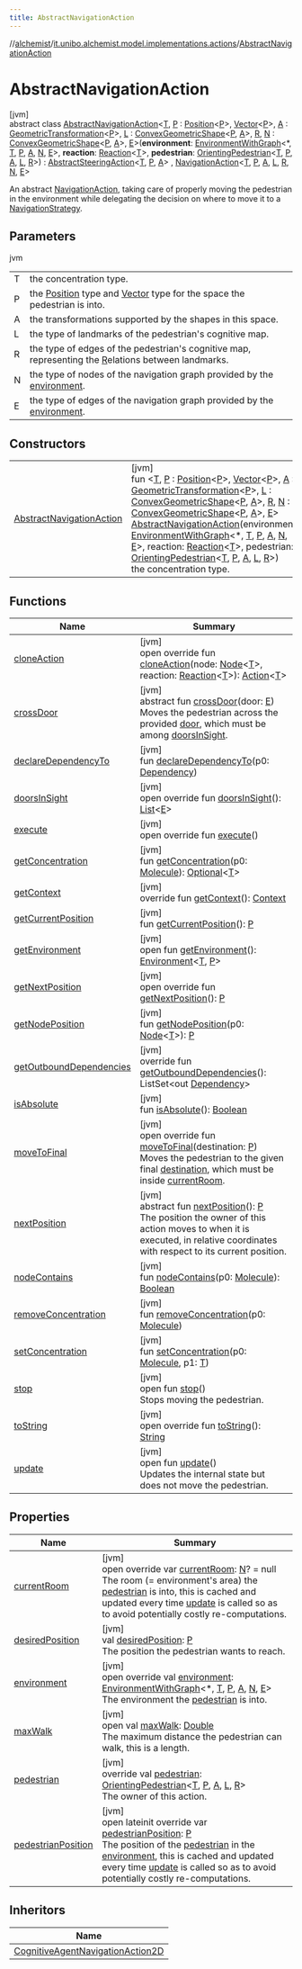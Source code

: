 ```yaml
---
title: AbstractNavigationAction
---
```

//[alchemist](../../../index.html)/[it.unibo.alchemist.model.implementations.actions](../index.html)/[AbstractNavigationAction](index.html)



# AbstractNavigationAction



[jvm]\
abstract class [AbstractNavigationAction](index.html)<[T](index.html), [P](index.html) : [Position](../../it.unibo.alchemist.model.interfaces/-position/index.html)<[P](index.html)>, [Vector](../../it.unibo.alchemist.model.interfaces.geometry/-vector/index.html)<[P](index.html)>, [A](index.html) : [GeometricTransformation](../../it.unibo.alchemist.model.interfaces.geometry/-geometric-transformation/index.html)<[P](index.html)>, [L](index.html) : [ConvexGeometricShape](../../it.unibo.alchemist.model.interfaces.geometry/-convex-geometric-shape/index.html)<[P](index.html), [A](index.html)>, [R](index.html), [N](index.html) : [ConvexGeometricShape](../../it.unibo.alchemist.model.interfaces.geometry/-convex-geometric-shape/index.html)<[P](index.html), [A](index.html)>, [E](index.html)>(**environment**: [EnvironmentWithGraph](../../it.unibo.alchemist.model.interfaces.environments/-environment-with-graph/index.html)<*, [T](index.html), [P](index.html), [A](index.html), [N](index.html), [E](index.html)>, **reaction**: [Reaction](../../it.unibo.alchemist.model.interfaces/-reaction/index.html)<[T](index.html)>, **pedestrian**: [OrientingPedestrian](../../it.unibo.alchemist.model.interfaces/-orienting-pedestrian/index.html)<[T](index.html), [P](index.html), [A](index.html), [L](index.html), [R](index.html)>) : [AbstractSteeringAction](../-abstract-steering-action/index.html)<[T](index.html), [P](index.html), [A](index.html)> , [NavigationAction](../../it.unibo.alchemist.model.interfaces/-navigation-action/index.html)<[T](index.html), [P](index.html), [A](index.html), [L](index.html), [R](index.html), [N](index.html), [E](index.html)> 

An abstract [NavigationAction](../../it.unibo.alchemist.model.interfaces/-navigation-action/index.html), taking care of properly moving the pedestrian in the environment while delegating the decision on where to move it to a [NavigationStrategy](../../it.unibo.alchemist.model.interfaces/-navigation-strategy/index.html).



## Parameters


jvm

| | |
|---|---|
| T | the concentration type. |
| P | the [Position](../../it.unibo.alchemist.model.interfaces/-position/index.html) type and [Vector](../../it.unibo.alchemist.model.interfaces.geometry/-vector/index.html) type for the space the pedestrian is into. |
| A | the transformations supported by the shapes in this space. |
| L | the type of landmarks of the pedestrian's cognitive map. |
| R | the type of edges of the pedestrian's cognitive map, representing the [R](index.html)elations between landmarks. |
| N | the type of nodes of the navigation graph provided by the [environment](environment.html). |
| E | the type of edges of the navigation graph provided by the [environment](environment.html). |



## Constructors


| | |
|---|---|
| [AbstractNavigationAction](-abstract-navigation-action.html) | [jvm]<br>fun <[T](index.html), [P](index.html) : [Position](../../it.unibo.alchemist.model.interfaces/-position/index.html)<[P](index.html)>, [Vector](../../it.unibo.alchemist.model.interfaces.geometry/-vector/index.html)<[P](index.html)>, [A](index.html) : [GeometricTransformation](../../it.unibo.alchemist.model.interfaces.geometry/-geometric-transformation/index.html)<[P](index.html)>, [L](index.html) : [ConvexGeometricShape](../../it.unibo.alchemist.model.interfaces.geometry/-convex-geometric-shape/index.html)<[P](index.html), [A](index.html)>, [R](index.html), [N](index.html) : [ConvexGeometricShape](../../it.unibo.alchemist.model.interfaces.geometry/-convex-geometric-shape/index.html)<[P](index.html), [A](index.html)>, [E](index.html)> [AbstractNavigationAction](-abstract-navigation-action.html)(environment: [EnvironmentWithGraph](../../it.unibo.alchemist.model.interfaces.environments/-environment-with-graph/index.html)<*, [T](index.html), [P](index.html), [A](index.html), [N](index.html), [E](index.html)>, reaction: [Reaction](../../it.unibo.alchemist.model.interfaces/-reaction/index.html)<[T](index.html)>, pedestrian: [OrientingPedestrian](../../it.unibo.alchemist.model.interfaces/-orienting-pedestrian/index.html)<[T](index.html), [P](index.html), [A](index.html), [L](index.html), [R](index.html)>)<br>the concentration type. |


## Functions


| Name | Summary |
|---|---|
| [cloneAction](../-abstract-steering-action/clone-action.html) | [jvm]<br>open override fun [cloneAction](../-abstract-steering-action/clone-action.html)(node: [Node](../../it.unibo.alchemist.model.interfaces/-node/index.html)<[T](index.html)>, reaction: [Reaction](../../it.unibo.alchemist.model.interfaces/-reaction/index.html)<[T](index.html)>): [Action](../../it.unibo.alchemist.model.interfaces/-action/index.html)<[T](index.html)> |
| [crossDoor](../../it.unibo.alchemist.model.interfaces/-navigation-action/cross-door.html) | [jvm]<br>abstract fun [crossDoor](../../it.unibo.alchemist.model.interfaces/-navigation-action/cross-door.html)(door: [E](index.html))<br>Moves the pedestrian across the provided [door](../../it.unibo.alchemist.model.interfaces/-navigation-action/cross-door.html), which must be among [doorsInSight](../../it.unibo.alchemist.model.interfaces/-navigation-action/doors-in-sight.html). |
| [declareDependencyTo](../-camera-see/index.html#1970369254%2FFunctions%2F-134779887) | [jvm]<br>fun [declareDependencyTo](../-camera-see/index.html#1970369254%2FFunctions%2F-134779887)(p0: [Dependency](../../it.unibo.alchemist.model.interfaces/-dependency/index.html)) |
| [doorsInSight](doors-in-sight.html) | [jvm]<br>open override fun [doorsInSight](doors-in-sight.html)(): [List](https://kotlinlang.org/api/latest/jvm/stdlib/kotlin.collections/-list/index.html)<[E](index.html)> |
| [execute](../-abstract-move-node/execute.html) | [jvm]<br>open override fun [execute](../-abstract-move-node/execute.html)() |
| [getConcentration](../-camera-see/index.html#-1328510210%2FFunctions%2F-134779887) | [jvm]<br>fun [getConcentration](../-camera-see/index.html#-1328510210%2FFunctions%2F-134779887)(p0: [Molecule](../../it.unibo.alchemist.model.interfaces/-molecule/index.html)): [Optional](https://docs.oracle.com/javase/8/docs/api/java/util/Optional.html)<[T](index.html)> |
| [getContext](../-abstract-move-node/get-context.html) | [jvm]<br>override fun [getContext](../-abstract-move-node/get-context.html)(): [Context](../../it.unibo.alchemist.model.interfaces/-context/index.html) |
| [getCurrentPosition](../-levy-walk/index.html#1706811851%2FFunctions%2F-134779887) | [jvm]<br>fun [getCurrentPosition](../-levy-walk/index.html#1706811851%2FFunctions%2F-134779887)(): [P](index.html) |
| [getEnvironment](../-levy-walk/index.html#-391547238%2FFunctions%2F-134779887) | [jvm]<br>open fun [getEnvironment](../-levy-walk/index.html#-391547238%2FFunctions%2F-134779887)(): [Environment](../../it.unibo.alchemist.model.interfaces/-environment/index.html)<[T](index.html), [P](index.html)> |
| [getNextPosition](../-abstract-steering-action/get-next-position.html) | [jvm]<br>open override fun [getNextPosition](../-abstract-steering-action/get-next-position.html)(): [P](index.html) |
| [getNodePosition](../-levy-walk/index.html#1299827309%2FFunctions%2F-134779887) | [jvm]<br>fun [getNodePosition](../-levy-walk/index.html#1299827309%2FFunctions%2F-134779887)(p0: [Node](../../it.unibo.alchemist.model.interfaces/-node/index.html)<[T](index.html)>): [P](index.html) |
| [getOutboundDependencies](../-abstract-action/get-outbound-dependencies.html) | [jvm]<br>override fun [getOutboundDependencies](../-abstract-action/get-outbound-dependencies.html)(): ListSet<out [Dependency](../../it.unibo.alchemist.model.interfaces/-dependency/index.html)> |
| [isAbsolute](../-levy-walk/index.html#9650230%2FFunctions%2F-134779887) | [jvm]<br>fun [isAbsolute](../-levy-walk/index.html#9650230%2FFunctions%2F-134779887)(): [Boolean](https://kotlinlang.org/api/latest/jvm/stdlib/kotlin/-boolean/index.html) |
| [moveToFinal](move-to-final.html) | [jvm]<br>open override fun [moveToFinal](move-to-final.html)(destination: [P](index.html))<br>Moves the pedestrian to the given final [destination](move-to-final.html), which must be inside [currentRoom](current-room.html). |
| [nextPosition](../../it.unibo.alchemist.model.interfaces/-steering-action/next-position.html) | [jvm]<br>abstract fun [nextPosition](../../it.unibo.alchemist.model.interfaces/-steering-action/next-position.html)(): [P](index.html)<br>The position the owner of this action moves to when it is executed, in relative coordinates with respect to its current position. |
| [nodeContains](../-camera-see/index.html#1662898740%2FFunctions%2F-134779887) | [jvm]<br>fun [nodeContains](../-camera-see/index.html#1662898740%2FFunctions%2F-134779887)(p0: [Molecule](../../it.unibo.alchemist.model.interfaces/-molecule/index.html)): [Boolean](https://kotlinlang.org/api/latest/jvm/stdlib/kotlin/-boolean/index.html) |
| [removeConcentration](../-camera-see/index.html#-151459758%2FFunctions%2F-134779887) | [jvm]<br>fun [removeConcentration](../-camera-see/index.html#-151459758%2FFunctions%2F-134779887)(p0: [Molecule](../../it.unibo.alchemist.model.interfaces/-molecule/index.html)) |
| [setConcentration](../-toggle-molecule-randomly/index.html#-330064727%2FFunctions%2F-134779887) | [jvm]<br>fun [setConcentration](../-toggle-molecule-randomly/index.html#-330064727%2FFunctions%2F-134779887)(p0: [Molecule](../../it.unibo.alchemist.model.interfaces/-molecule/index.html), p1: [T](index.html)) |
| [stop](../../it.unibo.alchemist.model.interfaces/-navigation-action/stop.html) | [jvm]<br>open fun [stop](../../it.unibo.alchemist.model.interfaces/-navigation-action/stop.html)()<br>Stops moving the pedestrian. |
| [toString](../-abstract-action/to-string.html) | [jvm]<br>open override fun [toString](../-abstract-action/to-string.html)(): [String](https://kotlinlang.org/api/latest/jvm/stdlib/kotlin/-string/index.html) |
| [update](update.html) | [jvm]<br>open fun [update](update.html)()<br>Updates the internal state but does not move the pedestrian. |


## Properties


| Name | Summary |
|---|---|
| [currentRoom](current-room.html) | [jvm]<br>open override var [currentRoom](current-room.html): [N](index.html)? = null<br>The room (= environment's area) the [pedestrian](pedestrian.html) is into, this is cached and updated every time [update](update.html) is called so as to avoid potentially costly re-computations. |
| [desiredPosition](desired-position.html) | [jvm]<br>val [desiredPosition](desired-position.html): [P](index.html)<br>The position the pedestrian wants to reach. |
| [environment](environment.html) | [jvm]<br>open override val [environment](environment.html): [EnvironmentWithGraph](../../it.unibo.alchemist.model.interfaces.environments/-environment-with-graph/index.html)<*, [T](index.html), [P](index.html), [A](index.html), [N](index.html), [E](index.html)><br>The environment the [pedestrian](pedestrian.html) is into. |
| [maxWalk](index.html#1369076767%2FProperties%2F-134779887) | [jvm]<br>open val [maxWalk](index.html#1369076767%2FProperties%2F-134779887): [Double](https://kotlinlang.org/api/latest/jvm/stdlib/kotlin/-double/index.html)<br>The maximum distance the pedestrian can walk, this is a length. |
| [pedestrian](pedestrian.html) | [jvm]<br>override val [pedestrian](pedestrian.html): [OrientingPedestrian](../../it.unibo.alchemist.model.interfaces/-orienting-pedestrian/index.html)<[T](index.html), [P](index.html), [A](index.html), [L](index.html), [R](index.html)><br>The owner of this action. |
| [pedestrianPosition](pedestrian-position.html) | [jvm]<br>open lateinit override var [pedestrianPosition](pedestrian-position.html): [P](index.html)<br>The position of the [pedestrian](pedestrian.html) in the [environment](environment.html), this is cached and updated every time [update](update.html) is called so as to avoid potentially costly re-computations. |


## Inheritors


| Name |
|---|
| [CognitiveAgentNavigationAction2D](../-cognitive-agent-navigation-action2-d/index.html) |

